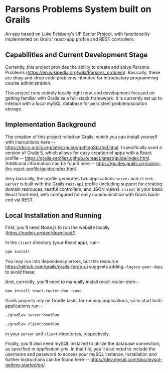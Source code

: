 # Parsons Problems System built on Grails

An app based on Luke Felsberg's UF Senior Project, with functionality implemented on Grails' react-app profile and REST controllers.

## Capabilities and Current Development Stage

Currently, this project provides the ability to create and solve Parsons Problems (https://en.wikipedia.org/wiki/Parsons_problem). Basically, these are drag-and-drop code problems intended for introductory programming course administration.

This project runs entirely locally right now, and development focused on getting familiar with Grails as a full-stack framework. It is currently set up to interact with a local mySQL database for persistent problem/solution storage.


## Implementation Background

The creation of this project relied on Grails, which you can install yourself with instructions here -- https://docs.grails.org/latest/guide/gettingStarted.html.
I specifically used a version of Grails 5, which allows for easy creation of apps with a React profile -- https://grails-profiles.github.io/react/latest/guide/index.html. Additional information can be found here -- https://guides.grails.org/using-the-react-profile/guide/index.html.


Very basically, the profile generates two applications `server` and `client`. `server` is built with the Grails `rest-api` profile (including support for creating domain resrouces, restful controllers, and JSON views). `client` is your basic React front-end, with configured for easy communication with Grails back-end via REST.


## Local Installation and Running

First, you'll need Node.js to run the website locally (https://nodejs.org/en/download/).

In the `client` directory (your React app), run--
```bash
npm install
```
You may run into dependency errors, but this resource https://github.com/grails/grails-forge-ui suggests adding `—legacy-peer-deps` to avoid these.

And, currently, you'll need to manually install react-router-dom--
```bash
npm install react-router-dom —save
```


Grails projects rely on Gradle tasks for running applications, so to start both applications run--
```bash
./gradlew server:bootRun
```
```bash
./gradlew client:bootRun
```
in your `server` and `client` directories, respectively.


Finally, you'll also need mySQL installed to utilize the database connection, as specified in *application.yml*. In that file, you'll also need to include the username and password to access your mySQL instance. Installation and further instructions can be found here -- https://dev.mysql.com/doc/mysql-getting-started/en/.